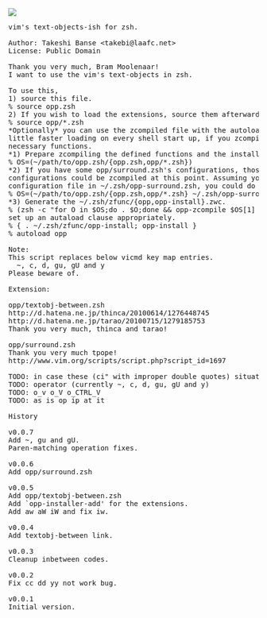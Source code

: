 <img src="https://github.com/hchbaw/opp.zsh/raw/readme/ciw.png" />

<pre>
vim's text-objects-ish for zsh.

Author: Takeshi Banse &lt;takebi@laafc.net&gt;
License: Public Domain

Thank you very much, Bram Moolenaar!
I want to use the vim's text-objects in zsh.

To use this,
1) source this file.
% source opp.zsh
2) If you wish to load the extensions, source them afterward.
% source opp/*.zsh
*Optionally* you can use the zcompiled file with the autoloading for a
little faster loading on every shell start up, if you zcompile the
necessary functions.
*1) Prepare zcompiling the defined functions and the install command.
% OS=(~/path/to/opp.zsh/{opp.zsh,opp/*.zsh})
*2) If you have some opp/surround.zsh's configurations, those
configurations could be zcompiled at this point. Assuming you have such a
configuration file in ~/.zsh/opp-surround.zsh, you could do this.
% OS=(~/path/to/opp.zsh/{opp.zsh,opp/*.zsh} ~/.zsh/opp-surround.zsh(N))
*3) Generate the ~/.zsh/zfunc/{opp,opp-install}.zwc.
% (zsh -c "for O in $OS;do . $O;done && opp-zcompile $OS[1] ~/.zsh/zfunc"
set up an autaload clause appropriately.
% { . ~/.zsh/zfunc/opp-install; opp-install }
% autoload opp

Note:
This script replaces below vicmd key map entries.
  ~, c, d, gu, gU and y
Please beware of.

Extension:

opp/textobj-between.zsh
http://d.hatena.ne.jp/thinca/20100614/1276448745
http://d.hatena.ne.jp/tarao/20100715/1279185753
Thank you very much, thinca and tarao!

opp/surround.zsh
Thank you very much tpope!
http://www.vim.org/scripts/script.php?script_id=1697

TODO: in case these (ci" with improper double quotes) situations.
TODO: operator (currently ~, c, d, gu, gU and y)
TODO: o_v o_V o_CTRL_V
TODO: as is op ip at it

History

v0.0.7
Add ~, gu and gU.
Paren-matching operation fixes.

v0.0.6
Add opp/surround.zsh

v0.0.5
Add opp/textobj-between.zsh
Add `opp-installer-add' for the extensions.
Add aw aW iW and fix iw.

v0.0.4
Add textobj-between link.

v0.0.3
Cleanup inbetween codes.

v0.0.2
Fix cc dd yy not work bug.

v0.0.1
Initial version.
</pre>
